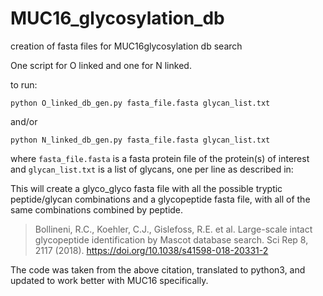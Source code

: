 # MUC16_glycosylation_db
creation of fasta files for MUC16glycosylation db search

One script for O linked and one for N linked.

to run:

`python O_linked_db_gen.py fasta_file.fasta glycan_list.txt`

and/or

`python N_linked_db_gen.py fasta_file.fasta glycan_list.txt`

where `fasta_file.fasta` is a fasta protein file of the protein(s) of interest
and `glycan_list.txt` is a list of glycans, one per line as described in: 

This will create a glyco_glyco fasta file with all the possible tryptic peptide/glycan combinations and a glycopeptide fasta file, with all of the same combinations combined by peptide.

>Bollineni, R.C., Koehler, C.J., Gislefoss, R.E. et al. Large-scale intact glycopeptide identification by Mascot database search. Sci Rep 8, 2117 (2018). https://doi.org/10.1038/s41598-018-20331-2


The code was taken from the above citation, translated to python3, and updated to work better with MUC16 specifically.
